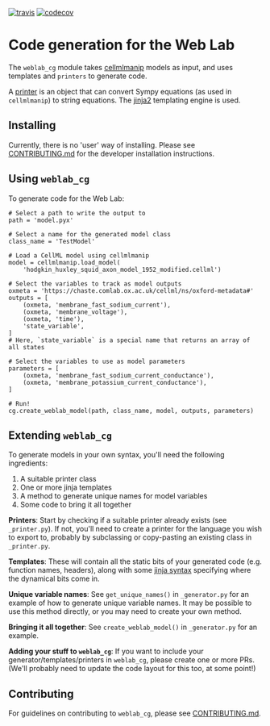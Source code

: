 [![travis](https://travis-ci.org/ModellingWebLab/weblab-cg.svg?branch=master)](https://travis-ci.org/ModellingWebLab/weblab-cg)
[![codecov](https://codecov.io/gh/ModellingWebLab/weblab_cg/branch/master/graph/badge.svg)](https://codecov.io/gh/ModellingWebLab/weblab_cg)

# Code generation for the Web Lab

The `weblab_cg` module takes [cellmlmanip](https://github.com/ModellingWebLab/cellmlmanip) models as input, and uses templates and `printers` to generate code.

A [printer](https://docs.sympy.org/latest/tutorial/printing.html) is an object that can convert Sympy equations (as used in `cellmlmanip`) to string equations.
The [jinja2](http://jinja.pocoo.org/) templating engine is used.


## Installing 

Currently, there is no 'user' way of installing.
Please see [CONTRIBUTING.md](CONTRIBUTING.md) for the developer installation instructions.

## Using `weblab_cg`

To generate code for the Web Lab:

```
# Select a path to write the output to
path = 'model.pyx'

# Select a name for the generated model class
class_name = 'TestModel'

# Load a CellML model using cellmlmanip
model = cellmlmanip.load_model(
    'hodgkin_huxley_squid_axon_model_1952_modified.cellml')

# Select the variables to track as model outputs
oxmeta = 'https://chaste.comlab.ox.ac.uk/cellml/ns/oxford-metadata#'
outputs = [
    (oxmeta, 'membrane_fast_sodium_current'),
    (oxmeta, 'membrane_voltage'),
    (oxmeta, 'time'),
    'state_variable',
]
# Here, `state_variable` is a special name that returns an array of all states

# Select the variables to use as model parameters
parameters = [
    (oxmeta, 'membrane_fast_sodium_current_conductance'),
    (oxmeta, 'membrane_potassium_current_conductance'),
]

# Run!
cg.create_weblab_model(path, class_name, model, outputs, parameters)
```

## Extending `weblab_cg`

To generate models in your own syntax, you'll need the following ingredients:

1. A suitable printer class
2. One or more jinja templates
3. A method to generate unique names for model variables
4. Some code to bring it all together

**Printers**: Start by checking if a suitable printer already exists (see `_printer.py`).
If not, you'll need to create a printer for the language you wish to export to, probably by subclassing or copy-pasting an existing class in `_printer.py`.

**Templates**: These will contain all the static bits of your generated code (e.g. function names, headers), along with some [jinja syntax](http://jinja.pocoo.org/docs/2.10/templates/) specifying where the dynamical bits come in.

**Unique variable names**: See `get_unique_names()` in `_generator.py` for an example of how to generate unique variable names.
It may be possible to use this method directly, or you may need to create your own method.

**Bringing it all together**: See `create_weblab_model()` in `_generator.py` for an example.

**Adding your stuff to `weblab_cg`**: If you want to include your generator/templates/printers in `weblab_cg`, please create one or more PRs.
(We'll probably need to update the code layout for this too, at some point!)


## Contributing

For guidelines on contributing to `weblab_cg`, please see [CONTRIBUTING.md](CONTRIBUTING.md).
